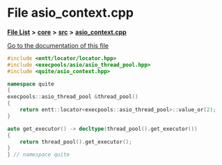 

# File asio\_context.cpp

[**File List**](files.md) **>** [**core**](dir_6f77a39b07c019ccd7492ea87272f732.md) **>** [**src**](dir_232ab8dc75117fda122ab855789b1b2c.md) **>** [**asio\_context.cpp**](asio__context_8cpp.md)

[Go to the documentation of this file](asio__context_8cpp.md)


```C++
#include <entt/locator/locator.hpp>
#include <execpools/asio/asio_thread_pool.hpp>
#include <quite/asio_context.hpp>

namespace quite
{
execpools::asio_thread_pool &thread_pool()
{
    return entt::locator<execpools::asio_thread_pool>::value_or(2);
}

auto get_executor() -> decltype(thread_pool().get_executor())
{
    return thread_pool().get_executor();
}
} // namespace quite
```


